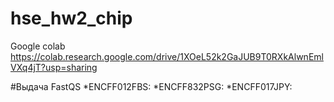 # hse_hw2_chip
Google colab https://colab.research.google.com/drive/1XOeL52k2GaJUB9T0RXkAlwnEmlVXq4jT?usp=sharing

#Выдача FastQS
*ENCFF012FBS:
*ENCFF832PSG:
*ENCFF017JPY:
